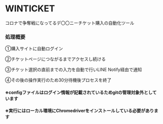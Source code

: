 # WINTICKET
コロナで争奪戦になってるデ〇〇ニーチケット購入の自動化ツール

### 処理概要
①購入サイトに自動ログイン

②チケットページにつながるまでアクセスし続ける

③チケット選択の直前までの入力を自動で行いLINE Notify経由で通知

④その後の操作実行のため30分待機後プロセスを終了

#### ※configファイルはログイン情報が記載されているためgitの管理対象外としています
#### ※実行にはローカル環境にChromedriverをインストールしている必要があります
